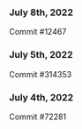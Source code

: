 ### July 8th, 2022

Commit #12467

### July 5th, 2022

Commit #314353


### July 4th, 2022

Commit #72281

